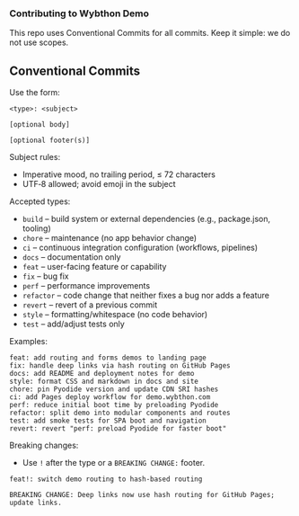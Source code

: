 ### Contributing to Wybthon Demo

This repo uses Conventional Commits for all commits. Keep it simple: we do not use scopes.

## Conventional Commits

Use the form:

```
<type>: <subject>

[optional body]

[optional footer(s)]
```

Subject rules:

- Imperative mood, no trailing period, ≤ 72 characters
- UTF‑8 allowed; avoid emoji in the subject

Accepted types:

- `build` – build system or external dependencies (e.g., package.json, tooling)
- `chore` – maintenance (no app behavior change)
- `ci` – continuous integration configuration (workflows, pipelines)
- `docs` – documentation only
- `feat` – user-facing feature or capability
- `fix` – bug fix
- `perf` – performance improvements
- `refactor` – code change that neither fixes a bug nor adds a feature
- `revert` – revert of a previous commit
- `style` – formatting/whitespace (no code behavior)
- `test` – add/adjust tests only

Examples:

```text
feat: add routing and forms demos to landing page
fix: handle deep links via hash routing on GitHub Pages
docs: add README and deployment notes for demo
style: format CSS and markdown in docs and site
chore: pin Pyodide version and update CDN SRI hashes
ci: add Pages deploy workflow for demo.wybthon.com
perf: reduce initial boot time by preloading Pyodide
refactor: split demo into modular components and routes
test: add smoke tests for SPA boot and navigation
revert: revert "perf: preload Pyodide for faster boot"
```

Breaking changes:

- Use `!` after the type or a `BREAKING CHANGE:` footer.

```text
feat!: switch demo routing to hash-based routing

BREAKING CHANGE: Deep links now use hash routing for GitHub Pages; update links.
```
